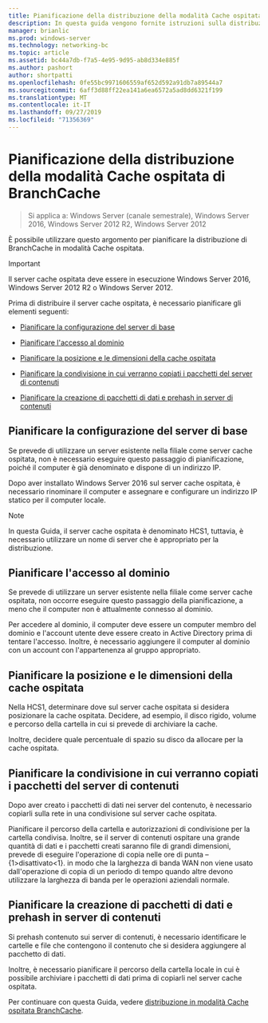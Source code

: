 ```yaml
---
title: Pianificazione della distribuzione della modalità Cache ospitata di BranchCache
description: In questa guida vengono fornite istruzioni sulla distribuzione di BranchCache in modalità cache ospitata sul computer che eseguono Windows Server 2016 e Windows 10
manager: brianlic
ms.prod: windows-server
ms.technology: networking-bc
ms.topic: article
ms.assetid: bc44a7db-f7a5-4e95-9d95-ab8d334e885f
ms.author: pashort
author: shortpatti
ms.openlocfilehash: 0fe55bc9971606559af652d592a91db7a89544a7
ms.sourcegitcommit: 6aff3d88ff22ea141a6ea6572a5ad8dd6321f199
ms.translationtype: MT
ms.contentlocale: it-IT
ms.lasthandoff: 09/27/2019
ms.locfileid: "71356369"
---
```

# <a name="branchcache-hosted-cache-mode-deployment-planning"></a>Pianificazione della distribuzione della modalità Cache ospitata di BranchCache

>Si applica a: Windows Server (canale semestrale), Windows Server 2016, Windows Server 2012 R2, Windows Server 2012

È possibile utilizzare questo argomento per pianificare la distribuzione di BranchCache in modalità Cache ospitata.

>[!IMPORTANT]
>Il server cache ospitata deve essere in esecuzione Windows Server 2016, Windows Server 2012 R2 o Windows Server 2012.

Prima di distribuire il server cache ospitata, è necessario pianificare gli elementi seguenti:

- [Pianificare la configurazione del server di base](#bkmk_basic)

- [Pianificare l'accesso al dominio](#bkmk_domain)

- [Pianificare la posizione e le dimensioni della cache ospitata](#bkmk_cachelocation)

- [Pianificare la condivisione in cui verranno copiati i pacchetti del server di contenuti](#bkmk_package)

- [Pianificare la creazione di pacchetti di dati e prehash in server di contenuti](#bkmk_prehash)

## <a name="bkmk_basic"></a>Pianificare la configurazione del server di base
  
Se prevede di utilizzare un server esistente nella filiale come server cache ospitata, non è necessario eseguire questo passaggio di pianificazione, poiché il computer è già denominato e dispone di un indirizzo IP.

Dopo aver installato Windows Server 2016 sul server cache ospitata, è necessario rinominare il computer e assegnare e configurare un indirizzo IP statico per il computer locale.

>[!NOTE]
>In questa Guida, il server cache ospitata è denominato HCS1, tuttavia, è necessario utilizzare un nome di server che è appropriato per la distribuzione.

## <a name="bkmk_domain"></a>Pianificare l'accesso al dominio

Se prevede di utilizzare un server esistente nella filiale come server cache ospitata, non occorre eseguire questo passaggio della pianificazione, a meno che il computer non è attualmente connesso al dominio.
  
Per accedere al dominio, il computer deve essere un computer membro del dominio e l'account utente deve essere creato in Active Directory prima di tentare l'accesso. Inoltre, è necessario aggiungere il computer al dominio con un account con l'appartenenza al gruppo appropriato.

## <a name="bkmk_cachelocation"></a>Pianificare la posizione e le dimensioni della cache ospitata

Nella HCS1, determinare dove sul server cache ospitata si desidera posizionare la cache ospitata. Decidere, ad esempio, il disco rigido, volume e percorso della cartella in cui si prevede di archiviare la cache.

Inoltre, decidere quale percentuale di spazio su disco da allocare per la cache ospitata.

## <a name="bkmk_package"></a>Pianificare la condivisione in cui verranno copiati i pacchetti del server di contenuti

Dopo aver creato i pacchetti di dati nei server del contenuto, è necessario copiarli sulla rete in una condivisione sul server cache ospitata.

Pianificare il percorso della cartella e autorizzazioni di condivisione per la cartella condivisa. Inoltre, se il server di contenuti ospitare una grande quantità di dati e i pacchetti creati saranno file di grandi dimensioni, prevede di eseguire l'operazione di copia nelle ore di punta – {1>disattivato<1}. in modo che la larghezza di banda WAN non viene usato dall'operazione di copia di un periodo di tempo quando altre devono utilizzare la larghezza di banda per le operazioni aziendali normale.

## <a name="bkmk_prehash"></a>Pianificare la creazione di pacchetti di dati e prehash in server di contenuti

Si prehash contenuto sui server di contenuti, è necessario identificare le cartelle e file che contengono il contenuto che si desidera aggiungere al pacchetto di dati. 

Inoltre, è necessario pianificare il percorso della cartella locale in cui è possibile archiviare i pacchetti di dati prima di copiarli nel server cache ospitata.

Per continuare con questa Guida, vedere [distribuzione in modalità Cache ospitata BranchCache](4-Bc-Hcm-Deployment.md).

